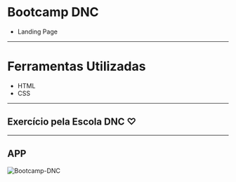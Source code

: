 # Bootcamp DNC
- Landing Page 
----------------------

# Ferramentas Utilizadas
- HTML
- CSS
-----------------------------
## Exercício pela Escola DNC ♡
---------------------------------

## APP
![Bootcamp-DNC](https://github.com/vyoshio71/ProjetoDNC/assets/116774749/bc56b372-184d-4916-a847-a4725e450e7b)
